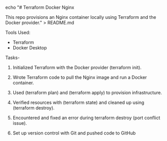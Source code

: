 echo "# Terraform Docker Nginx

This repo provisions an Nginx container locally using Terraform and the Docker provider." > README.md

Tools Used:
- Terraform
- Docker Desktop

Tasks-

1. Initialized Terraform with the Docker provider (terraform init).

2. Wrote Terraform code to pull the Nginx image and run a Docker container.

3. Used (terraform plan) and (terraform apply) to provision infrastructure.

4. Verified resources with (terraform state) and cleaned up using (terraform destroy).

5. Encountered and fixed an error during terraform destroy (port conflict issue).

6. Set up version control with Git and pushed code to GitHub

